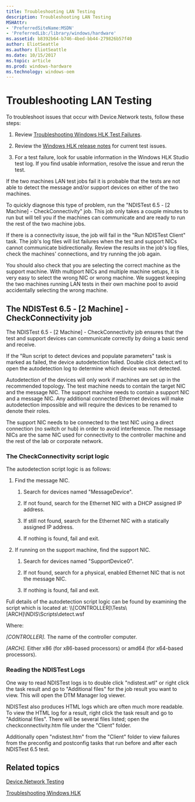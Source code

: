 ```yaml
---
title: Troubleshooting LAN Testing
description: Troubleshooting LAN Testing
MSHAttr:
- 'PreferredSiteName:MSDN'
- 'PreferredLib:/library/windows/hardware'
ms.assetid: b8392b64-b746-4bed-bb44-279826b57f40
author: EliotSeattle
ms.author: EliotSeattle
ms.date: 10/15/2017
ms.topic: article
ms.prod: windows-hardware
ms.technology: windows-oem
---
```


# Troubleshooting LAN Testing


To troubleshoot issues that occur with Device.Network tests, follow these steps:

1.  Review [Troubleshooting Windows HLK Test Failures](..\user\troubleshooting-windows-hlk-test-failures.md).

2.  Review the [Windows HLK release notes](http://go.microsoft.com/fwlink/?LinkID=236110) for current test issues.

3.  For a test failure, look for usable information in the Windows HLK Studio test log. If you find usable information, resolve the issue and rerun the test.

If the two machines LAN test jobs fail it is probable that the tests are not able to detect the message and/or support devices on either of the two machines.

To quickly diagnose this type of problem, run the "NDISTest 6.5 - \[2 Machine\] - CheckConnectivity" job. This job only takes a couple minutes to run but will tell you if the machines can communicate and are ready to run the rest of the two machine jobs.

If there is a connectivity issue, the job will fail in the "Run NDISTest Client" task. The job's log files will list failures when the test and support NICs cannot communicate bidirectionally. Review the results in the job's log files, check the machines' connections, and try running the job again.

You should also check that you are selecting the correct machine as the support machine. With multiport NICs and multiple machine setups, it is very easy to select the wrong NIC or wrong machine. We suggest keeping the two machines running LAN tests in their own machine pool to avoid accidentally selecting the wrong machine.

## <span id="the_ndistest_6.5____2_machine____checkconnectivity_job"></span><span id="THE_NDISTEST_6.5____2_MACHINE____CHECKCONNECTIVITY_JOB"></span>The NDISTest 6.5 - \[2 Machine\] - CheckConnectivity job


The NDISTest 6.5 - \[2 Machine\] - CheckConnectivity job ensures that the test and support devices can communicate correctly by doing a basic send and receive.

If the "Run script to detect devices and populate parameters" task is marked as failed, the device autodetection failed. Double click detect.wtl to open the autodetection log to determine which device was not detected.

Autodetection of the devices will only work if machines are set up in the recommended topology. The test machine needs to contain the target NIC and the message NIC. The support machine needs to contain a support NIC and a message NIC. Any additional connected Ethernet devices will make autodetection impossible and will require the devices to be renamed to denote their roles.

The support NIC needs to be connected to the test NIC using a direct connection (no switch or hub) in order to avoid interference. The message NICs are the same NIC used for connectivity to the controller machine and the rest of the lab or corporate network.

### <span id="The_CheckConnectivity_script_logic"></span><span id="the_checkconnectivity_script_logic"></span><span id="THE_CHECKCONNECTIVITY_SCRIPT_LOGIC"></span>The CheckConnectivity script logic

The autodetection script logic is as follows:

1.  Find the message NIC.

    1.  Search for devices named "MessageDevice".

    2.  If not found, search for the Ethernet NIC with a DHCP assigned IP address.

    3.  If still not found, search for the Ethernet NIC with a statically assigned IP address.

    4.  If nothing is found, fail and exit.

2.  If running on the support machine, find the support NIC.

    1.  Search for devices named "SupportDevice0".

    2.  If not found, search for a physical, enabled Ethernet NIC that is not the message NIC.

    3.  If nothing is found, fail and exit.

Full details of the autodetection script logic can be found by examining the script which is located at: \\\\\[CONTROLLER\]\\Tests\\\[ARCH\]\\NDIS\\Scripts\\detect.wsf

Where:

*\[CONTROLLER\].* The name of the controller computer.

*\[ARCH\].* Either x86 (for x86-based processors) or amd64 (for x64-based processors).

### <span id="Reading_the_NDISTest_Logs"></span><span id="reading_the_ndistest_logs"></span><span id="READING_THE_NDISTEST_LOGS"></span>Reading the NDISTest Logs

One way to read NDISTest logs is to double click "ndistest.wtl" or right click the task result and go to "Additional files" for the job result you want to view. This will open the DTM Manager log viewer.

NDISTest also produces HTML logs which are often much more readable. To view the HTML log for a result, right click the task result and go to "Additional files". There will be several files listed; open the checkconnectivity.htm file under the "Client" folder.

Additionally open "ndistest.htm" from the "Client" folder to view failures from the preconfig and postconfig tasks that run before and after each NDISTest 6.5 test.

## <span id="related_topics"></span>Related topics


[Device.Network Testing](device-network-tests.md)

[Troubleshooting Windows HLK](..\user\troubleshooting-windows-hlk.md)

 

 







